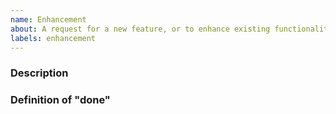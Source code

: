 ```yaml
---
name: Enhancement
about: A request for a new feature, or to enhance existing functionality
labels: enhancement
---
```


### Description

<!--

Please describe the enhancement you would like to see implemented in
tendermint-rs. Give as much context as possible.

-->

### Definition of "done"

<!--

Please describe clear and practical acceptance criteria for this issue. Anyone
in the team should be able to look at this issue and determine whether or not
the new feature/enhancement has been implemented, and therefore whether or not
this issue can be closed.

-->